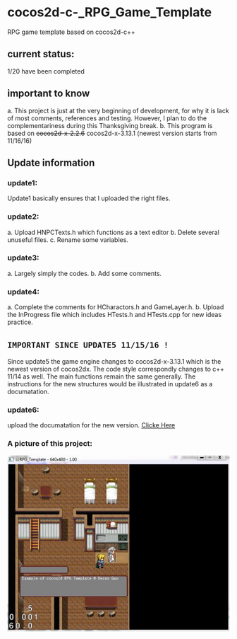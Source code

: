 # cocos2d-c-_RPG_Game_Template
RPG game template based on cocos2d-c++

## current status:
1/20 have been completed

## important to know
a. 
  This project is just at the very beginning of development, for why it is lack of most comments, references and testing.
  However, I plan to do the complementariness during this Thanksgiving break.
b.
  This program is based on ~~cocos2d-x-2.2.6~~ cocos2d-x-3.13.1 (newest version starts from 11/16/16)
## Update information
### update1: 
   Update1 basically ensures that I uploaded the right files.
       
### update2:
   a. Upload HNPCTexts.h which functions as a text editor
   b. Delete several unuseful files.
   c. Rename some variables.
### update3:
   a. Largely simply the codes.
   b. Add some comments. 
### update4:
   a. Complete the comments for HCharactors.h and GameLayer.h.
   b. Upload the InProgress file which includes HTests.h and HTests.cpp for new ideas practice.
   
## `IMPORTANT SINCE UPDATE5 11/15/16 !`
   Since update5 the game engine changes to cocos2d-x-3.13.1 which is the newest version of cocos2dx. 
   The code style correspondly changes to c++ 11/14 as well. The main functions remain the same generally.
   The instructions for the new structures would be illustrated in update6 as a documatation.
### update6:
   upload the documatation for the new version. [Clicke Here](https://codedocs.xyz/HeranGa0/HExperiment/index.html)
   
   
   
        
### A picture of this project:
![Alt text](exampleCC.jpg?raw=true "Optional Title")

